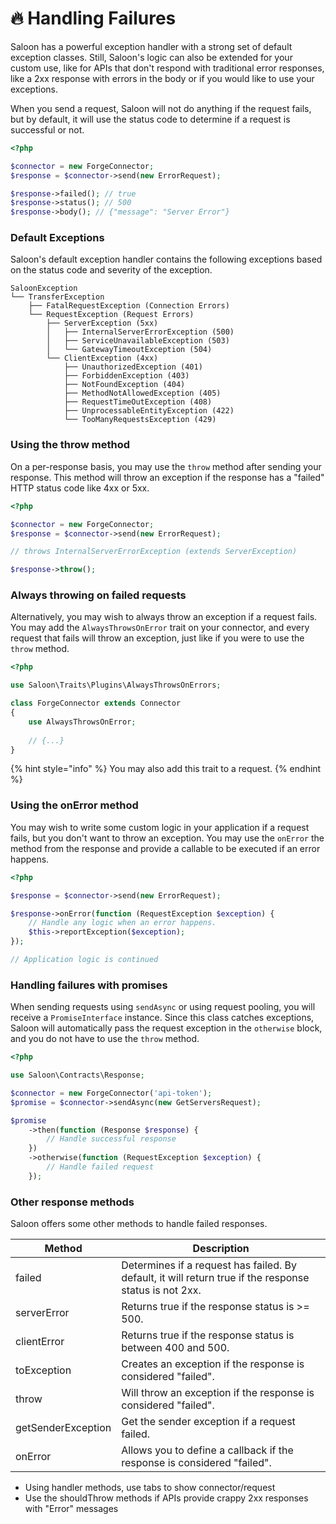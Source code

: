 # 🔥 Handling Failures

Saloon has a powerful exception handler with a strong set of default exception classes. Still, Saloon's logic can also be extended for your custom use, like for APIs that don't respond with traditional error responses, like a 2xx response with errors in the body or if you would like to use your exceptions.

When you send a request, Saloon will not do anything if the request fails, but by default, it will use the status code to determine if a request is successful or not.

```php
<?php

$connector = new ForgeConnector;
$response = $connector->send(new ErrorRequest);

$response->failed(); // true
$response->status(); // 500
$response->body(); // {"message": "Server Error"}
```

### Default Exceptions

Saloon's default exception handler contains the following exceptions based on the status code and severity of the exception.

```
SaloonException
└── TransferException
    ├── FatalRequestException (Connection Errors)
    └── RequestException (Request Errors)
        ├── ServerException (5xx)
        │   ├── InternalServerErrorException (500)
        │   ├── ServiceUnavailableException (503)
        │   └── GatewayTimeoutException (504)
        └── ClientException (4xx)
            ├── UnauthorizedException (401)
            ├── ForbiddenException (403)
            ├── NotFoundException (404)
            ├── MethodNotAllowedException (405)
            ├── RequestTimeOutException (408)
            ├── UnprocessableEntityException (422)
            └── TooManyRequestsException (429)
```

### Using the throw method

On a per-response basis, you may use the `throw` method after sending your response. This method will throw an exception if the response has a "failed" HTTP status code like 4xx or 5xx.

```php
<?php

$connector = new ForgeConnector;
$response = $connector->send(new ErrorRequest);

// throws InternalServerErrorException (extends ServerException)

$response->throw();
```

### Always throwing on failed requests

Alternatively, you may wish to always throw an exception if a request fails. You may add the `AlwaysThrowsOnError` trait on your connector, and every request that fails will throw an exception, just like if you were to use the `throw` method.

```php
<?php

use Saloon\Traits\Plugins\AlwaysThrowsOnErrors;

class ForgeConnector extends Connector
{
    use AlwaysThrowsOnError;
    
    // {...}
}
```

{% hint style="info" %}
You may also add this trait to a request.
{% endhint %}

### Using the onError method

You may wish to write some custom logic in your application if a request fails, but you don't want to throw an exception. You may use the `onError` the method from the response and provide a callable to be executed if an error happens.

```php
<?php

$response = $connector->send(new ErrorRequest);

$response->onError(function (RequestException $exception) {
    // Handle any logic when an error happens.
    $this->reportException($exception);
});

// Application logic is continued
```

### Handling failures with promises

When sending requests using `sendAsync` or using request pooling, you will receive a `PromiseInterface` instance. Since this class catches exceptions, Saloon will automatically pass the request exception in the `otherwise` block, and you do not have to use the `throw` method.

```php
<?php

use Saloon\Contracts\Response;

$connector = new ForgeConnector('api-token');
$promise = $connector->sendAsync(new GetServersRequest);

$promise
    ->then(function (Response $response) {
        // Handle successful response
    })
    ->otherwise(function (RequestException $exception) {
        // Handle failed request
    });
```

### Other response methods

Saloon offers some other methods to handle failed responses.

| Method             | Description                                                                                            |
| ------------------ | ------------------------------------------------------------------------------------------------------ |
| failed             | Determines if a request has failed. By default, it will return true if the response status is not 2xx. |
| serverError        | Returns true if the response status is >= 500.                                                         |
| clientError        | Returns true if the response status is between 400 and 500.                                            |
| toException        | Creates an exception if the response is considered "failed".                                           |
| throw              | Will throw an exception if the response is considered "failed".                                        |
| getSenderException | Get the sender exception if a request failed.                                                          |
| onError            | Allows you to define a callback if the response is considered "failed".                                |







* Using handler methods, use tabs to show connector/request&#x20;
* Use the shouldThrow methods if APIs provide crappy 2xx responses with "Error" messages
